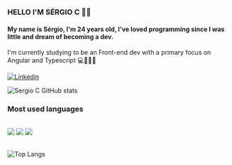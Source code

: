 ### HELLO I'M SÉRGIO C 🤙🏽

#### My name is Sérgio, I'm 24 years old, I've loved programming since I was little and dream of becoming a dev.
I'm currently studying to be an Front-end dev with a primary focus on Angular and Typescript 💻👨🏽‍💻

[![Linkedin](https://img.shields.io/badge/LinkedIn-0077B5?style=for-the-badge&logo=linkedin&logoColor=white)](https://www.linkedin.com/in/sergiocsouza/)

![Sergio C GitHub stats](https://github-readme-stats.vercel.app/api?username=khozett&show_icons=true&theme=onedark)

### Most used languages

<div style ="display: inline-block"><br> 

<image src = "https://img.shields.io/badge/JavaScript-F7DF1E?style=for-the-badge&logo=javascript&logoColor=black">
<image src = "https://img.shields.io/badge/Angular-DD0031?style=for-the-badge&logo=angular&logoColor=white">
<image src = "https://img.shields.io/badge/TypeScript-007ACC?style=for-the-badge&logo=typescript&logoColor=white">


</div><br><br>

![Top Langs](https://github-readme-stats.vercel.app/api/top-langs/?username=anuraghazra&hide_progress=true)

